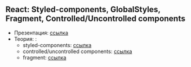 ## React: Styled-components, GlobalStyles, Fragment, Controlled/Uncontrolled components

- Презентация: [ссылка](https://github.com/ait-tr/cohort31.1/blob/main/front_end/lesson_23/React_styles.pdf)
- Теория: :
  - styled-components: [ссылка](https://styled-components.com/)
  - controlled/uncontrolled components: [ссылка](https://react.dev/learn/sharing-state-between-components#controlled-and-uncontrolled-components)
  - fragment: [ссылка](https://react.dev/reference/react/Fragment)
